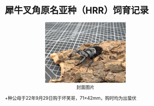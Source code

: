 # 犀牛叉角原名亚种（HRR）饲育记录

<div align=center><img width="50%" src=".pic/IMG_20221016_135313.jpg"/></div>

<div align="center">封面图片</div>

+种公母于22年9月29日购于坏笑哥，71×42mm，购时均为出蛰伏
